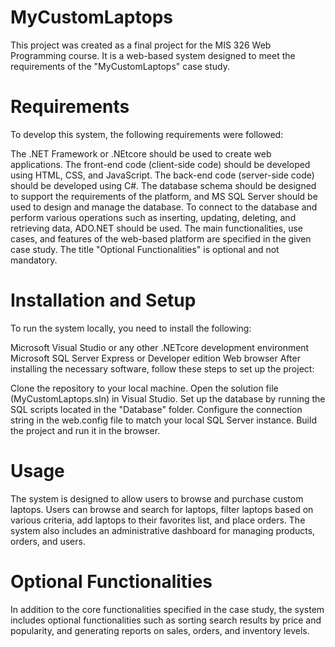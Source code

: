# MyCustomLaptops
 This project was created as a final project for the MIS 326 Web Programming course. It is a web-based system designed to meet the requirements of the "MyCustomLaptops" case study.

# Requirements
To develop this system, the following requirements were followed:

The .NET Framework or .NEtcore should be used to create web applications.
The front-end code (client-side code) should be developed using HTML, CSS, and JavaScript.
The back-end code (server-side code) should be developed using C#.
The database schema should be designed to support the requirements
of the platform, and MS SQL Server should be used to design and manage the database.
To connect to the database and perform various operations
such as inserting, updating, deleting, and retrieving data, ADO.NET should be used.
The main functionalities, use cases, and features of the web-based platform are specified in the given case study. The title "Optional Functionalities" is optional and not mandatory.
# Installation and Setup
To run the system locally, you need to install the following:

Microsoft Visual Studio or any other .NETcore development environment
Microsoft SQL Server Express or Developer edition
Web browser
After installing the necessary software, follow these steps to set up the project:

Clone the repository to your local machine.
Open the solution file (MyCustomLaptops.sln) in Visual Studio.
Set up the database by running the SQL scripts located in the "Database" folder.
Configure the connection string in the web.config file to match your local SQL Server instance.
Build the project and run it in the browser.
  
# Usage
The system is designed to allow users to browse and purchase custom laptops.
 Users can browse and search for laptops, filter laptops based on various criteria, add laptops to their favorites list, and place orders.
  The system also includes an administrative dashboard for managing products, orders, and users.

# Optional Functionalities
In addition to the core functionalities specified in the case study, the system includes optional functionalities
such as sorting search results by price and popularity, and generating reports on sales, orders, and inventory levels.



